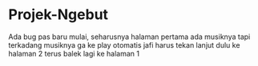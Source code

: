 # Projek-Ngebut
Ada bug pas baru mulai, seharusnya halaman pertama ada musiknya tapi terkadang musiknya ga ke play otomatis jafi harus tekan lanjut dulu ke halaman 2 terus balek lagi ke halaman 1
